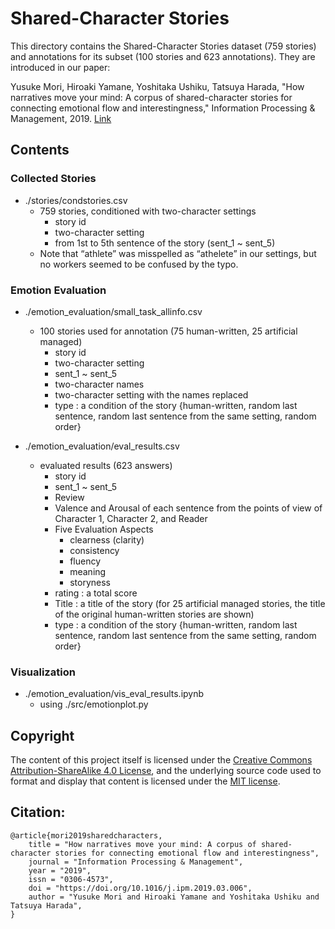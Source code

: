# Shared-Character Stories

This directory contains the Shared-Character Stories dataset (759 stories) and annotations for its subset (100 stories and 623 annotations). 
They are introduced in our paper:

Yusuke Mori, Hiroaki Yamane, Yoshitaka Ushiku, Tatsuya Harada, "How narratives move your mind: A corpus of shared-character stories for connecting emotional flow and interestingness," Information Processing & Management, 2019.
[Link](https://doi.org/10.1016/j.ipm.2019.03.006)

## Contents

### Collected Stories
- ./stories/condstories.csv
  - 759 stories, conditioned with two-character settings
      - story id
      - two-character setting
      - from 1st to 5th sentence of the story (sent_1 ~ sent_5)
  - Note that “athlete” was misspelled as “athelete” in our settings, but no workers seemed to be confused by the typo.
  

### Emotion Evaluation
- ./emotion_evaluation/small_task_allinfo.csv
  - 100 stories used for annotation (75 human-written, 25 artificial managed)
      - story id
      - two-character setting
      - sent_1 ~ sent_5 
      - two-character names
      - two-character setting with the names replaced
      - type : a condition of the story {human-written, random last sentence, random last sentence from the same setting, random order}
  
- ./emotion_evaluation/eval_results.csv
  - evaluated results (623 answers)
      - story id
      - sent_1 ~ sent_5 
      - Review
      - Valence and Arousal of each sentence from the points of view of Character 1, Character 2, and Reader 
      - Five Evaluation Aspects
          - clearness (clarity)
          - consistency
          - fluency	
          - meaning	
          - storyness	
      - rating : a total score
      - Title : a title of the story (for 25 artificial managed stories, the title of the original human-written stories are shown)
      - type : a condition of the story {human-written, random last sentence, random last sentence from the same setting, random order}

### Visualization
- ./emotion_evaluation/vis_eval_results.ipynb
  - using ./src/emotionplot.py


## Copyright
The content of this project itself is licensed under the [Creative Commons Attribution-ShareAlike 4.0 License](https://creativecommons.org/licenses/by-sa/4.0/), and the underlying source code used to format and display that content is licensed under the [MIT license](LICENSE.md).


## Citation:
	@article{mori2019sharedcharacters,
        title = "How narratives move your mind: A corpus of shared-character stories for connecting emotional flow and interestingness",
        journal = "Information Processing & Management",
        year = "2019",
        issn = "0306-4573",
        doi = "https://doi.org/10.1016/j.ipm.2019.03.006",
        author = "Yusuke Mori and Hiroaki Yamane and Yoshitaka Ushiku and Tatsuya Harada",
    }